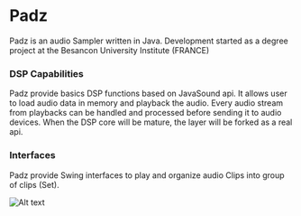 # Padz

Padz is an audio Sampler written in Java. Development started as a degree project at the Besancon University Institute (FRANCE)

### DSP Capabilities
Padz provide basics DSP functions based on JavaSound api. It allows user to load audio data in memory and playback the audio. Every audio stream from playbacks can be handled and processed before sending it to audio devices.
When the DSP core will be mature, the layer will be forked as a real api.

### Interfaces
Padz provide Swing interfaces to play and organize audio Clips into group of clips (Set). 


![Alt text](http://dropsnorz.com/img/padz.jpg "Padz")
